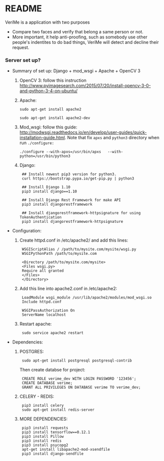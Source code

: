 # README #

VeriMe is a application with two purposes

* Compare two faces and verify that belong a same person or not.
* More important, it help anti-proofing, such as somebody use other people's indentites to do bad things, VeriMe will detect and decline their request. 

### Server set up? ###

* Summary of set up: Django + mod_wsgi + Apache + OpenCV 3

	1. OpenCV 3: follow this instruction http://www.pyimagesearch.com/2015/07/20/install-opencv-3-0-and-python-3-4-on-ubuntu/
	
	2. Apache: 
		
		`sudo apt-get install apache2`
	
		`sudo apt-get install apache2-dev`
	
	3. Mod_wsgi: follow this guide: http://modwsgi.readthedocs.io/en/develop/user-guides/quick-installation-guide.html. Note that fix `apxs` and `python3` directory when run `./configure:`
		
		`./configure --with-apxs=/usr/bin/apxs   --with-python=/usr/bin/python3`
	
	4. Django:
		
			## Install newest pip3 version for python3.
			curl https://bootstrap.pypa.io/get-pip.py | python3
		
			## Install Django 1.10
			pip3 install django==1.10
		
			## Install Django Rest Framework for make API
			pip3 install djangorestframework
		
			## Install djangorestframework-httpsignature for using TokenAuthentication
			pip3 install djangorestframework-httpsignature

* Configuration:

	1. Create httpd.conf in /etc/apache2/ and add this lines:
		
			WSGIScriptAlias / /path/to/mysite.com/mysite/wsgi.py
			WSGIPythonPath /path/to/mysite.com
	
			<Directory /path/to/mysite.com/mysite>
			<Files wsgi.py>
			Require all granted
			</Files>
			</Directory>

		
	2. Add this line into apache2.conf in /etc/apache2:
		
		
			LoadModule wsgi_module /usr/lib/apache2/modules/mod_wsgi.so
			Include httpd.conf

			WSGIPassAuthorization On
			ServerName localhost
	
	
	3. Restart apache:
	
			sudo service apache2 restart
		
* Dependencies:

	1. POSTGRES:
	
			sudo apt-get install postgresql postgresql-contrib
		
		Then create databse for project:
	
			CREATE ROLE verime_dev WITH LOGIN PASSWORD '123456';
			CREATE DATABASE verime;
			GRANT ALL PRIVILEGES ON DATABASE verime TO verime_dev;
		
		
	2. CELERY - REDIS:

			pip3 install celery
			sudo apt-get install redis-server
		
		
	3. MORE DEPENDENCIES:
			
			pip3 install requests
			pip3 install tensorflow==0.12.1
			pip3 install Pillow
			pip3 install redis
			pip3 install psycopg2
			apt-get install libapache2-mod-xsendfile 
			pip3 install django-sendfile
		